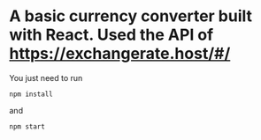 # A basic currency converter built with React. Used the API of https://exchangerate.host/#/

You just need to run 

```npm install``` 

and 

```npm start```